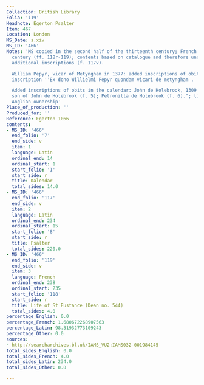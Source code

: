 ```yaml
---
Collection: British Library
Folia: '119'
Headnote: Egerton Psalter
Item: 467
Location: London
MS_Date: s.xiv
MS_ID: '466'
Notes: 'MS copied in the second half of the thirteenth century; French added in fourteenth
  century (ff. 118r-119); contents based on catalogue and therefore uncertain; "Numerous
  additional inscriptions (f. 117v).

  William Pepyr, vicar of Metyngham in 1377: added inscriptions of obits in the calendar:
  inscription ''Ex dono Willielmi Pepyr quondam vicari de metyngham . . .'' (f. 7).

  Added inscriptions of obits in the calendar: John de Holebrook, 1309 (f. 3v); John,
  son of John de Holebrook (f. 5); Petronilla de Holebrook (f. 6)."; likely of East
  Anglian ownership'
Place_of_production: ''
Produced_for: ''
Reference: Egerton 1066
contents:
- MS_ID: '466'
  end_folio: '7'
  end_side: v
  item: 1
  language: Latin
  ordinal_end: 14
  ordinal_start: 1
  start_folio: '1'
  start_side: r
  title: Kalendar
  total_sides: 14.0
- MS_ID: '466'
  end_folio: '117'
  end_side: v
  item: 2
  language: Latin
  ordinal_end: 234
  ordinal_start: 15
  start_folio: '8'
  start_side: r
  title: Psalter
  total_sides: 220.0
- MS_ID: '466'
  end_folio: '119'
  end_side: v
  item: 3
  language: French
  ordinal_end: 238
  ordinal_start: 235
  start_folio: '118'
  start_side: r
  title: Life of St Eustance (Dean no. 544)
  total_sides: 4.0
percentage_English: 0.0
percentage_French: 1.680672268907563
percentage_Latin: 98.31932773109243
percentage_Other: 0.0
sources:
- http://searcharchives.bl.uk/IAMS_VU2:IAMS032-001984145
total_sides_English: 0.0
total_sides_French: 4.0
total_sides_Latin: 234.0
total_sides_Other: 0.0

---
```

